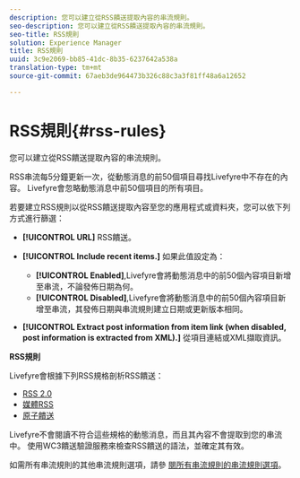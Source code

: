 ```yaml
---
description: 您可以建立從RSS饋送提取內容的串流規則。
seo-description: 您可以建立從RSS饋送提取內容的串流規則。
seo-title: RSS規則
solution: Experience Manager
title: RSS規則
uuid: 3c9e2069-bb85-41dc-8b35-6237642a538a
translation-type: tm+mt
source-git-commit: 67aeb3de964473b326c88c3a3f81ff48a6a12652

---
```



# RSS規則{#rss-rules}

您可以建立從RSS饋送提取內容的串流規則。

RSS串流每5分鐘更新一次，從動態消息的前50個項目尋找Livefyre中不存在的內容。 Livefyre會忽略動態消息中前50個項目的所有項目。

若要建立RSS規則以從RSS饋送提取內容至您的應用程式或資料夾，您可以依下列方式進行篩選：

* **[!UICONTROL URL]** RSS饋送。
* **[!UICONTROL Include recent items.]** 如果此值設定為：

   * **[!UICONTROL Enabled]**,Livefyre會將動態消息中的前50個內容項目新增至串流，不論發佈日期為何。
   * **[!UICONTROL Disabled]**,Livefyre會將動態消息中的前50個內容項目新增至串流，其發佈日期與串流規則建立日期或更新版本相同。

* **[!UICONTROL Extract post information from item link (when disabled, post information is extracted from XML).]** 從項目連結或XML擷取資訊。

**RSS規則**

Livefyre會根據下列RSS規格剖析RSS饋送：

* [RSS 2.0](https://en.wikipedia.org/wiki/RSS)
* [媒體RSS](https://en.wikipedia.org/wiki/Media_RSS)
* [原子饋送](https://validator.w3.org/feed/docs/atom.html)

Livefyre不會閱讀不符合這些規格的動態消息，而且其內容不會提取到您的串流中。 使用WC3饋送驗證服務來檢查RSS饋送的語法，並確定其有效。

如需所有串流規則的其他串流規則選項，請參 [閱所有串流規則的串流規則選項](../c-streams/c-stream-rule-options-for-all-stream-rules.md#c_stream_rule_options_for_all_stream_rules)。
